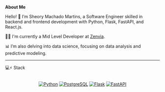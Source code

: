 
**About Me**

Hello! 👋 I’m Sheory Machado Martins, a Software Engineer skilled in backend and frontend development with Python, Flask, FastAPI, and React.js.

👩‍💻 I'm currently a Mid Level Developer at [Zenvia](https://github.com/zenvia).

📊 I’m also delving into data science, focusing on data analysis and predictive modeling.
<br/>
<hr/>
💻⚡ Stack    
<br /> <br/>

<center>

[![Python](https://img.shields.io/badge/-Python-f8ff12?logo=Python&logoColor=blue&link=https://www.python.org/)](https://www.python.org/)
[![PostgreSQL](https://img.shields.io/badge/-PostgreSQL-336791?logo=PostgreSQL&logoColor=white&link=https://www.postgresql.org/)](https://www.postgresql.org/)
[![Flask](https://img.shields.io/badge/Flask-000000?style=for-the-badge&logo=flask&logoColor=white)](https://flask.palletsprojects.com/en/2.0.x/)
[![FastAPI](https://img.shields.io/badge/FastAPI-005571?style=for-the-badge&logo=fastapi)](https://fastapi.tiangolo.com/)

</center>
